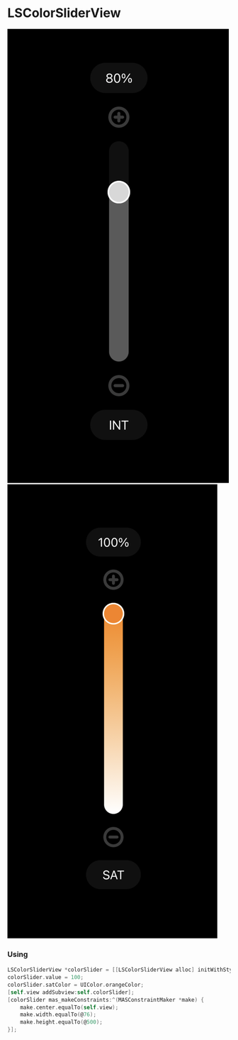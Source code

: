 # LSColorSliderView 

![INT](https://github.com/Sidus-WeiRuJian/LSColorSliderView/blob/main/image/INT.png)
![SAT](https://github.com/Sidus-WeiRuJian/LSColorSliderView/blob/main/image/SAT.png)

### Using
```Objective-C
LSColorSliderView *colorSlider = [[LSColorSliderView alloc] initWithStyle:LSColorSliderStyleSAT];
colorSlider.value = 100;
colorSlider.satColor = UIColor.orangeColor;
[self.view addSubview:self.colorSlider];
[colorSlider mas_makeConstraints:^(MASConstraintMaker *make) {
    make.center.equalTo(self.view);
    make.width.equalTo(@76);
    make.height.equalTo(@500);
}];
```

